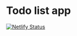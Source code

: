 # Todo list app

[![Netlify Status](https://api.netlify.com/api/v1/badges/24c8ff40-d704-4e1e-bbef-e6eb1fd946ea/deploy-status)](https://app.netlify.com/projects/taupe-arithmetic-eb2feb/deploys)
